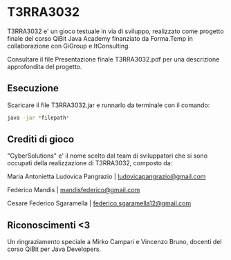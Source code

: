 # T3RRA3032

T3RRA3032 e' un gioco testuale in via di sviluppo, realizzato come progetto finale del corso QiBit Java Academy finanziato da Forma.Temp in collaborazione con GiGroup e ItConsulting.

Consultare il file Presentazione finale T3RRA3032.pdf per una descrizione approfondita del progetto.

## Esecuzione

Scaricare il file T3RRA3032.jar e runnarlo da terminale con il comando:

```bash
java -jar *filepath*
```

## Crediti di gioco
"CyberSolutions" e' il nome scelto dal team di sviluppatori che si sono occupati della realizzazione di T3RRA3032, composto da:

Maria Antonietta Ludovica Pangrazio | ludovicapangrazio@gmail.com

Federico Mandis | mandisfederico@gmail.com

Cesare Federico Sgaramella | federico.sgaramella12@gmail.com

## Riconoscimenti <3
Un ringraziamento speciale a Mirko Campari e Vincenzo Bruno, docenti del corso QiBit per Java Developers.

